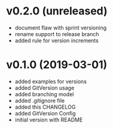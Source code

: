 
# v0.2.0 (unreleased)

 * document flaw with sprint versioning
 * rename support to release branch
 * added rule for version increments

# v0.1.0 (2019-03-01)

 * added examples for versions
 * added GitVersion usage
 * added branching model
 * added .gitignore file
 * added this CHANGELOG
 * added GitVersion Config
 * initial version with README